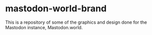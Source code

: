 # mastodon-world-brand
This is a repository of some of the graphics and design done for the Mastodon instance, Mastodon.world.
